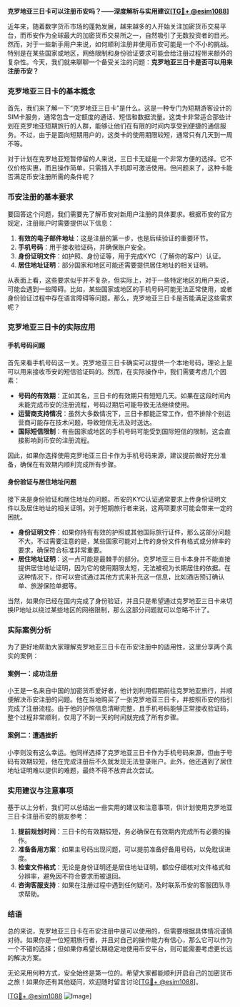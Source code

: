 **克罗地亚三日卡可以注册币安吗？——深度解析与实用建议[[TG💪+ @esim1088](https://t.me/s/esim1088)]**

近年来，随着数字货币市场的蓬勃发展，越来越多的人开始关注加密货币交易平台，而币安作为全球最大的加密货币交易所之一，自然吸引了无数投资者的目光。然而，对于一些新手用户来说，如何顺利注册并使用币安可能是一个不小的挑战。特别是在某些国家或地区，网络限制和身份验证要求可能会给注册过程带来额外的复杂性。今天，我们就来聊聊一个备受关注的问题：**克罗地亚三日卡是否可以用来注册币安？**

### 克罗地亚三日卡的基本概念

首先，我们来了解一下“克罗地亚三日卡”是什么。这是一种专门为短期游客设计的SIM卡服务，通常包含一定额度的通话、短信和数据流量。这类卡非常适合那些计划在克罗地亚短期旅行的人群，能够让他们在有限的时间内享受到便捷的通信服务。不过，由于是面向短期用户的，这类卡的使用期限较短，通常只有几天到一周不等。

对于计划在克罗地亚短暂停留的人来说，三日卡无疑是一个非常方便的选择。它不仅价格实惠，而且操作简单，只需插入手机即可激活使用。但问题来了，这种卡能否满足币安注册所需的条件呢？

### 币安注册的基本要求

要回答这个问题，我们需要先了解币安对新用户注册的具体要求。根据币安的官方规定，注册账户时需要提供以下信息：

1. **有效的电子邮件地址**：这是注册的第一步，也是后续验证的重要环节。
2. **手机号码**：用于接收验证码，并确保账户安全。
3. **身份证明文件**：如护照、身份证等，用于完成KYC（了解你的客户）认证。
4. **居住地址证明**：部分国家和地区可能还需要提供居住地址的相关证明。

从表面上看，这些要求似乎并不复杂，但实际上，对于一些特定地区的用户来说，可能会遇到一些障碍。比如，某些国家或地区的手机号码可能无法正常使用，或者身份验证过程中存在语言障碍等问题。那么，克罗地亚三日卡是否能满足这些需求呢？

### 克罗地亚三日卡的实际应用

#### 手机号码问题

首先来看手机号码这一关。克罗地亚三日卡确实可以提供一个本地号码，理论上是可以用来接收币安的短信验证码的。然而，在实际操作中，我们需要考虑几个因素：

- **号码的有效期**：正如其名，三日卡的有效期只有短短几天。如果在这段时间内未能完成币安的注册流程，号码过期后可能导致无法继续使用。
- **运营商支持情况**：虽然大多数情况下，三日卡都能正常工作，但不排除个别运营商可能存在技术问题，导致短信无法及时送达。
- **国际短信限制**：有些国家或地区的手机号码可能受到国际短信的限制，这会直接影响到币安的注册流程。

因此，如果你选择使用克罗地亚三日卡作为手机号码来源，建议提前做好充分准备，确保在有效期内顺利完成所有步骤。

#### 身份验证与居住地址问题

接下来是身份验证和居住地址的问题。币安的KYC认证通常要求上传身份证明文件以及居住地址的相关证明。对于短期旅行者来说，这两项要求可能会带来一定的困扰。

- **身份证明文件**：如果你持有有效的护照或其他国际旅行证件，那么这部分问题不大。不过需要注意的是，某些国家可能对上传的身份文件有格式或分辨率的要求，确保符合标准非常重要。
- **居住地址证明**：这一点可能是最棘手的部分。克罗地亚三日卡本身并不能直接提供居住地址证明，因为它的使用期限太短，无法被视为长期居住的依据。在这种情况下，你可以尝试通过其他方式来补充这一信息，比如酒店预订确认单、旅游保险单据等。

当然，如果你已经在国内完成了身份验证，并且只是希望通过克罗地亚三日卡来切换IP地址以绕过某些地区的网络限制，那么这部分问题就可以忽略不计了。

### 实际案例分析

为了更好地帮助大家理解克罗地亚三日卡在币安注册中的适用性，这里分享两个真实的案例：

#### 案例一：成功注册

小王是一名来自中国的加密货币爱好者，他计划利用假期前往克罗地亚旅行，并顺便解决币安注册的问题。他在当地购买了一张克罗地亚三日卡，并按照币安的指引完成了注册流程。由于他的护照信息清晰完整，且手机号码能够正常接收验证码，整个过程非常顺利，仅用了不到一天的时间就完成了所有步骤。

#### 案例二：遭遇挫折

小李则没有这么幸运。他同样选择了克罗地亚三日卡作为手机号码来源，但由于号码有效期较短，他在完成注册后不久就发现无法登录账户。此外，他还遇到了居住地址证明难以提供的难题，最终不得不放弃此次尝试。

### 实用建议与注意事项

基于以上分析，我们可以总结出一些实用的建议和注意事项，供计划使用克罗地亚三日卡注册币安的朋友参考：

1. **提前规划时间**：三日卡的有效期较短，务必确保在有效期内完成所有必要的操作。
2. **准备备用方案**：如果主号码出现问题，可以提前准备好备用号码，以免耽误进度。
3. **检查文件格式**：无论是身份证明还是居住地址证明，都应仔细核对文件格式和分辨率，避免因不符合要求而被退回。
4. **咨询客服支持**：如果在注册过程中遇到任何疑问，及时联系币安的客服团队寻求帮助。

### 结语

总的来说，克罗地亚三日卡在币安注册中是可以使用的，但需要根据具体情况谨慎对待。如果你是一位短期旅行者，并且对自己的操作能力有信心，那么它可以作为一个不错的选择；但如果你希望长期稳定地使用币安平台，则可能需要考虑更长远的解决方案。

无论采用何种方式，安全始终是第一位的。希望大家都能顺利开启自己的加密货币之旅！如果你还有其他疑问，欢迎随时留言讨论[[TG💪+ @esim1088](https://t.me/s/esim1088)]。

[[TG💪+ @esim1088](https://t.me/s/esim1088) ![Image](https://i.postimg.cc/4NQfJmqS/Snipaste-2025-05-13-00-14-12.png)]
